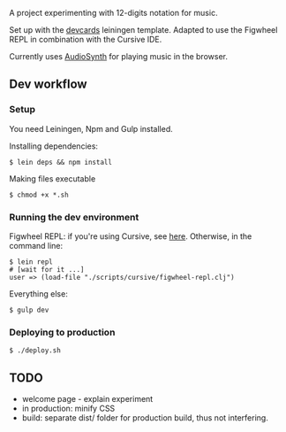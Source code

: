 A project experimenting with 12-digits notation for music.

Set up with the [devcards](https://github.com/bhauman/devcards) leiningen template.
Adapted to use the Figwheel REPL in combination with the Cursive IDE.

Currently uses [AudioSynth](https://github.com/keithwhor/audiosynth) for playing music in the browser.

## Dev workflow

### Setup

You need Leiningen, Npm and Gulp installed.

Installing dependencies:

`$ lein deps && npm install`

Making files executable

`$ chmod +x *.sh`

### Running the dev environment

Figwheel REPL: if you're using Cursive, see [here](https://github.com/bhauman/lein-figwheel/wiki/Running-figwheel-in-a-Cursive-Clojure-REPL).
 Otherwise, in the command line: 
 
```
$ lein repl
# [wait for it ...]
user => (load-file "./scripts/cursive/figwheel-repl.clj")
```

Everything else:
 
```
$ gulp dev
```

### Deploying to production

```
$ ./deploy.sh
```

## TODO

* welcome page - explain experiment
* in production: minify CSS
* build: separate dist/ folder for production build, thus not interfering.
